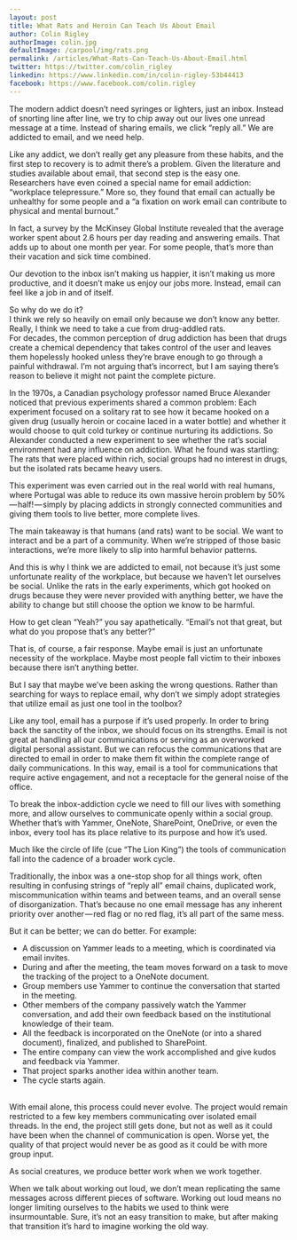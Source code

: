 ```yaml
---
layout: post
title: What Rats and Heroin Can Teach Us About Email
author: Colin Rigley
authorImage: colin.jpg
defaultImage: /carpool/img/rats.png
permalink: /articles/What-Rats-Can-Teach-Us-About-Email.html
twitter: https://twitter.com/colin_rigley
linkedin: https://www.linkedin.com/in/colin-rigley-53b44413
facebook: https://www.facebook.com/colin.rigley
---
```

The modern addict doesn’t need syringes or lighters, just an inbox.
Instead of snorting line after line, we try to chip away out our lives one unread message at a time. Instead of sharing emails, we click “reply all.” We are addicted to email, and we need help.

<!--more-->

Like any addict, we don’t really get any pleasure from these habits, and the first step to recovery is to admit there’s a problem. Given the literature and studies available about email, that second step is the easy one.   
Researchers have even coined a special name for email addiction: “workplace telepressure.” More so, they found that email can actually be unhealthy for some people and a “a fixation on work email can contribute to physical and mental burnout.”  

In fact, a survey by the McKinsey Global Institute revealed that the average worker spent about 2.6 hours per day reading and answering emails. That adds up to about one month per year. For some people, that’s more than their vacation and sick time combined.

Our devotion to the inbox isn’t making us happier, it isn’t making us more productive, and it doesn’t make us enjoy our jobs more. Instead, email can feel like a job in and of itself.

So why do we do it?   
I think we rely so heavily on email only because we don’t know any better. Really, I think we need to take a cue from drug-addled rats.   
For decades, the common perception of drug addiction has been that drugs create a chemical dependency that takes control of the user and leaves them hopelessly hooked unless they’re brave enough to go through a painful withdrawal. I’m not arguing that’s incorrect, but I am saying there’s reason to believe it might not paint the complete picture.

In the 1970s, a Canadian psychology professor named Bruce Alexander noticed that previous experiments shared a common problem: Each experiment focused on a solitary rat to see how it became hooked on a given drug (usually heroin or cocaine laced in a water bottle) and whether it would choose to quit cold turkey or continue nurturing its addictions. So Alexander conducted a new experiment to see whether the rat’s social environment had any influence on addiction. What he found was startling: The rats that were placed within rich, social groups had no interest in drugs, but the isolated rats became heavy users.

This experiment was even carried out in the real world with real humans, where Portugal was able to reduce its own massive heroin problem by 50% — half! — simply by placing addicts in strongly connected communities and giving them tools to live better, more complete lives.

The main takeaway is that humans (and rats) want to be social. We want to interact and be a part of a community. When we’re stripped of those basic interactions, we’re more likely to slip into harmful behavior patterns.

And this is why I think we are addicted to email, not because it’s just some unfortunate reality of the workplace, but because we haven’t let ourselves be social. Unlike the rats in the early experiments, which got hooked on drugs because they were never provided with anything better, we have the ability to change but still choose the option we know to be harmful.

How to get clean
“Yeah?” you say apathetically. “Email’s not that great, but what do you propose that’s any better?”

That is, of course, a fair response. Maybe email is just an unfortunate necessity of the workplace. Maybe most people fall victim to their inboxes because there isn’t anything better.

But I say that maybe we’ve been asking the wrong questions. Rather than searching for ways to replace email, why don’t we simply adopt strategies that utilize email as just one tool in the toolbox?

Like any tool, email has a purpose if it’s used properly. In order to bring back the sanctity of the inbox, we should focus on its strengths. Email is not great at handling all our communications or serving as an overworked digital personal assistant. But we can refocus the communications that are directed to email in order to make them fit within the complete range of daily communications. In this way, email is a tool for communications that require active engagement, and not a receptacle for the general noise of the office.

To break the inbox-addiction cycle we need to fill our lives with something more, and allow ourselves to communicate openly within a social group. Whether that’s with Yammer, OneNote, SharePoint, OneDrive, or even the inbox, every tool has its place relative to its purpose and how it’s used.

Much like the circle of life (cue “The Lion King”) the tools of communication fall into the cadence of a broader work cycle.

Traditionally, the inbox was a one-stop shop for all things work, often resulting in confusing strings of “reply all” email chains, duplicated work, miscommunication within teams and between teams, and an overall sense of disorganization. That’s because no one email message has any inherent priority over another — red flag or no red flag, it’s all part of the same mess.

But it can be better; we can do better. For example:

<ul>
    <li>A discussion on Yammer leads to a meeting, which is coordinated via email invites.</li>
    <li>During and after the meeting, the team moves forward on a task to move the tracking of the project to a OneNote document.</li>
    <li>Group members use Yammer to continue the conversation that started in the meeting.</li>
    <li>Other members of the company passively watch the Yammer conversation, and add their own feedback based on the institutional knowledge of their team.</li>
    <li>All the feedback is incorporated on the OneNote (or into a shared document), finalized, and published to SharePoint.</li>
    <li>The entire company can view the work accomplished and give kudos and feedback via Yammer.</li>
    <li>That project sparks another idea within another team.</li>
    <li>The cycle starts again.</li>
</ul>
<br/>
With email alone, this process could never evolve. The project would remain restricted to a few key members communicating over isolated email threads. In the end, the project still gets done, but not as well as it could have been when the channel of communication is open. Worse yet, the quality of that project would never be as good as it could be with more group input.

As social creatures, we produce better work when we work together.

When we talk about working out loud, we don’t mean replicating the same messages across different pieces of software. Working out loud means no longer limiting ourselves to the habits we used to think were insurmountable. Sure, it’s not an easy transition to make, but after making that transition it’s hard to imagine working the old way.
